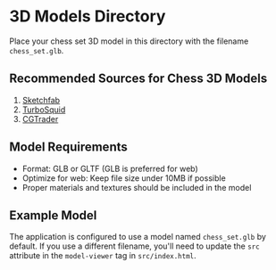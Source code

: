 # 3D Models Directory

Place your chess set 3D model in this directory with the filename `chess_set.glb`.

## Recommended Sources for Chess 3D Models

1. [Sketchfab](https://sketchfab.com/search?q=chess&type=models)
2. [TurboSquid](https://www.turbosquid.com/Search/3D-Models/chess)
3. [CGTrader](https://www.cgtrader.com/3d-models?keywords=chess)

## Model Requirements

- Format: GLB or GLTF (GLB is preferred for web)
- Optimize for web: Keep file size under 10MB if possible
- Proper materials and textures should be included in the model

## Example Model

The application is configured to use a model named `chess_set.glb` by default. If you use a different filename, you'll need to update the `src` attribute in the `model-viewer` tag in `src/index.html`. 
